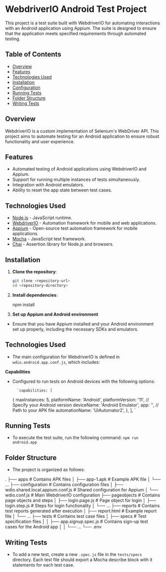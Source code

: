 # WebdriverIO Android Test Project

This project is a test suite built with WebdriverIO for automating interactions with an Android application using Appium. The suite is designed to ensure that the application meets specified requirements through automated testing.

## Table of Contents

- [Overview](#overview)
- [Features](#features)
- [Technologies Used](#technologies-used)
- [Installation](#installation)
- [Configuration](#configuration)
- [Running Tests](#running-tests)
- [Folder Structure](#folder-structure)
- [Writing Tests](#writing-tests)

## Overview

WebdriverIO is a custom implementation of Selenium's WebDriver API. This project aims to automate testing for an Android application to ensure robust functionality and user experience.

## Features

- Automated testing of Android applications using WebdriverIO and Appium.
- Support for running multiple instances of tests simultaneously.
- Integration with Android emulators.
- Ability to reset the app state between test cases.

## Technologies Used

- [Node.js](https://nodejs.org/) - JavaScript runtime.
- [WebdriverIO](https://webdriver.io/) - Automation framework for mobile and web applications.
- [Appium](https://appium.io/) - Open-source test automation framework for mobile applications.
- [Mocha](https://mochajs.org/) - JavaScript test framework.
- [Chai](https://www.chaijs.com/) - Assertion library for Node.js and browsers.

## Installation

1. **Clone the repository**:

   ```bash
   git clone <repository-url>
   cd <repository-directory>

2. **Install dependencies**:   

    npm install

3. **Set up Appium and Android environment**    

- Ensure that you have Appium installed and your Android environment set up properly, including the necessary SDKs and emulators.

## Technologies Used

- The main configuration for WebdriverIO is defined in `wdio.android.app.conf.js`, which includes:

**Capabilities**
   
- Configured to run tests on Android devices with the following options:
        
        `capabilities: [
    {
        maxInstances: 5,
        platformName: 'Android',
        platformVersion: '11', // Specify your Android version
        deviceName: 'Android Emulator',
        app: '<path-to-your-apk>', // Path to your APK file
        automationName: 'UiAutomator2',
    },
], `

## Running Tests

- To execute the test suite, run the following command:
    `npm run android.app`

## Folder Structure

- The project is organized as follows:

.
├── apps                            # Contains APK files
│   ├── app-1.apk                  # Example APK file
│   └── ...
├── configuration                   # Contains configuration files
│   ├── wdio.shared.local.appium.conf.js # Shared configuration for Appium
│   └── wdio.conf.js                # Main WebdriverIO configuration
├── pageobjects                     # Contains page objects and steps
│   ├── login.page.js              # Page object for login
│   ├── login.step.js              # Steps for login functionality
│   └── ...
├── reports                         # Contains test reports generated after execution
│   ├── report.html                 # Example report file
│   └── ...
├── tests                           # Contains test case files
│   ├── specs                       # Test specification files
│   │   ├── app.signup.spec.js      # Contains sign-up test cases for the Android app
│   │   └── ...
└── .env

## Writing Tests

- To add a new test, create a new `.spec.js` file in the `tests/specs` directory. Each test file should export a Mocha describe block with it statements for each test case.